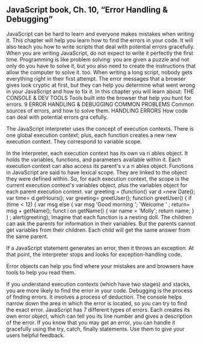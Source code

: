 ## JavaScript book, Ch. 10, “Error Handling & Debugging”


JavaScript can be hard to learn and everyone makes
mistakes when writing it. This chapter will help you learn
how to find the errors in your code. It will also teach you how
to write scripts that deal with potential errors gracefully.
When you are writing JavaScript, do not expect to write it perfectly the first time.
Programming is like problem solving: you are given a puzzle and not only do you have to solve
it, but you also need to create the instructions that allow the computer to solve it. too.
When writing a long script, nobody gets everything right in their first attempt. The error
messages that a browser gives look cryptic at first, but they can help you determine what
went wrong in your JavaScript and how to fix it. In this chapter you will learn about:
THE CONSOLE &
DEV TOOLS
Tools built into the browser
that help you hunt for errors.
9 ERROR HANDLING & DEBUGGING
COMMON
PROBLEMS
Common sources of errors,
and how to solve them.
HANDLING
ERRORS
How code can deal with
potential errors gra cefully.




The JavaScript interpreter uses the concept of execution contexts.
There is one global execution context; plus, each function creates a new
new execution context. They correspond to variable scope.


In the interpreter, each execution context has its own va ri ables object.
It holds the variables, functions, and parameters available within it.
Each execution context can also access its parent's v a ri ables object.
Functions in JavaScript are said to have lexical scope.
They are linked to the object they were defined within.
So, for each execution context, the scope is the
current execution context's variables object, plus the
variables object for each parent execution context.
var greeting = (function()
var d =new Date();
var time= d.getHours();
var greeting= greetUser{);
function greetUser() {
if (time < 12) {
var msg
else {
var msg
'Good morning ';
'Welcome ' ;
return= msg + getName();
funct i on getName() {
var name = 'Molly';
return name;
} ) ;
alert(greeting);
Imagine that each function is a nesting doll.
The children can ask the parents for information in
their variables. But the parents cannot get variables
from their children. Each child will get the same
answer from the same parent.



If a JavaScript statement generates an error, then it throws an exception.
At that point, the interpreter stops and looks for exception-handling code.



Error objects can help you find where your mistakes are
and browsers have tools to help you read them.



If you understand execution contexts (which have two
stages) and stacks, you are more likely to find the error
in your code.
Debugging is the process of finding errors. It involves a
process of deduction.
The console helps narrow down the area in which the
error is located, so you can try to find the exact error.
JavaScript has 7 different types of errors. Each creates
its own error object, which can tell you its line number
and gives a description of the error.
If you know that you may get an error, you can handle
it gracefully using the try, catch, finally statements.
Use them to give your users helpful feedback.